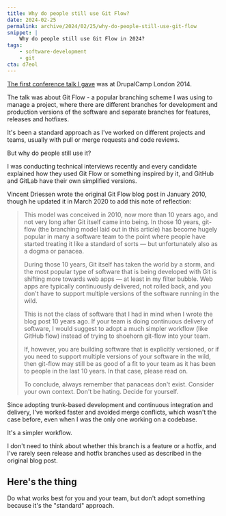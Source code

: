 ```yaml
---
title: Why do people still use Git Flow?
date: 2024-02-25
permalink: archive/2024/02/25/why-do-people-still-use-git-flow
snippet: |
    Why do people still use Git Flow in 2024?
tags:
    - software-development
    - git
cta: d7eol
---
```


[The first conference talk I gave][talk] was at DrupalCamp London 2014.

The talk was about Git Flow - a popular branching scheme I was using to manage a project, where there are different branches for development and production versions of the software and separate branches for features, releases and hotfixes.

It's been a standard approach as I've worked on different projects and teams, usually with pull or merge requests and code reviews.

But why do people still use it?

I was conducting technical interviews recently and every candidate explained how they used Git Flow or something inspired by it, and GitHub and GitLab have their own simplified versions.

Vincent Driessen wrote the original Git Flow blog post in January 2010, though he updated it in March 2020 to add this note of reflection:

> This model was conceived in 2010, now more than 10 years ago, and not very long after Git itself came into being. In those 10 years, git-flow (the branching model laid out in this article) has become hugely popular in many a software team to the point where people have started treating it like a standard of sorts — but unfortunately also as a dogma or panacea.
>
> During those 10 years, Git itself has taken the world by a storm, and the most popular type of software that is being developed with Git is shifting more towards web apps — at least in my filter bubble. Web apps are typically continuously delivered, not rolled back, and you don't have to support multiple versions of the software running in the wild.
> 
> This is not the class of software that I had in mind when I wrote the blog post 10 years ago. If your team is doing continuous delivery of software, I would suggest to adopt a much simpler workflow (like GitHub flow) instead of trying to shoehorn git-flow into your team.
> 
> If, however, you are building software that is explicitly versioned, or if you need to support multiple versions of your software in the wild, then git-flow may still be as good of a fit to your team as it has been to people in the last 10 years. In that case, please read on.
> 
> To conclude, always remember that panaceas don't exist. Consider your own context. Don't be hating. Decide for yourself.

Since adopting trunk-based development and continuous integration and delivery, I've worked faster and avoided merge conflicts, which wasn't the case before, even when I was the only one working on a codebase.

It's a simpler workflow.

I don't need to think about whether this branch is a feature or a hotfix, and I've rarely seen release and hotfix branches used as described in the original blog post.

## Here's the thing

Do what works best for you and your team, but don't adopt something because it's the "standard" approach.

[talk]: {{site.url}}/talks/git-flow
